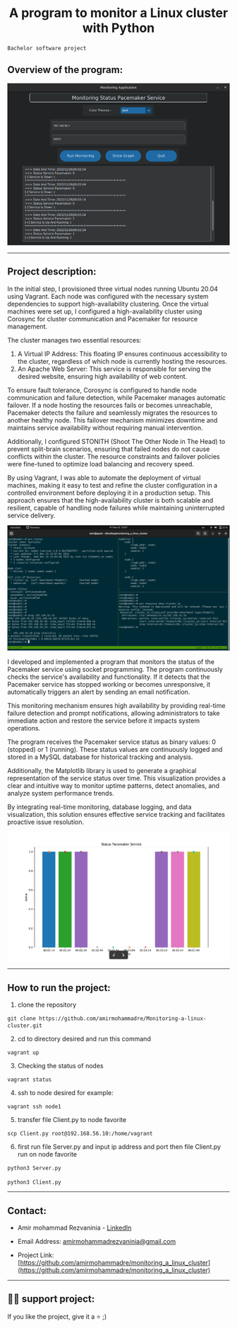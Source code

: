 
<div style="text-align: center;">

# A program to monitor a Linux cluster with Python

</div>


`Bachelor software project`

## Overview of the program:

![image](./img/app.png)

---

## Project description:

In the initial step, I provisioned three virtual nodes running Ubuntu 20.04 using Vagrant. Each node was configured with the necessary system dependencies to support high-availability clustering. Once the virtual machines were set up, I configured a high-availability cluster using Corosync for cluster communication and Pacemaker for resource management.

The cluster manages two essential resources:
1. A Virtual IP Address: This floating IP ensures continuous accessibility to the cluster, regardless of which node is currently hosting the resources.
2. An Apache Web Server: This service is responsible for serving the desired website, ensuring high availability of web content.

To ensure fault tolerance, Corosync is configured to handle node communication and failure detection, while Pacemaker manages automatic failover. If a node hosting the resources fails or becomes unreachable, Pacemaker detects the failure and seamlessly migrates the resources to another healthy node. This failover mechanism minimizes downtime and maintains service availability without requiring manual intervention.

Additionally, I configured STONITH (Shoot The Other Node in The Head) to prevent split-brain scenarios, ensuring that failed nodes do not cause conflicts within the cluster. The resource constraints and failover policies were fine-tuned to optimize load balancing and recovery speed.

By using Vagrant, I was able to automate the deployment of virtual machines, making it easy to test and refine the cluster configuration in a controlled environment before deploying it in a production setup. This approach ensures that the high-availability cluster is both scalable and resilient, capable of handling node failures while maintaining uninterrupted service delivery.


![image](./img/terminal.png)

I developed and implemented a program that monitors the status of the Pacemaker service using socket programming. The program continuously checks the service's availability and functionality. If it detects that the Pacemaker service has stopped working or becomes unresponsive, it automatically triggers an alert by sending an email notification.

This monitoring mechanism ensures high availability by providing real-time failure detection and prompt notifications, allowing administrators to take immediate action and restore the service before it impacts system operations.

The program receives the Pacemaker service status as binary values: 0 (stopped) or 1 (running). These status values are continuously logged and stored in a MySQL database for historical tracking and analysis.

Additionally, the Matplotlib library is used to generate a graphical representation of the service status over time. This visualization provides a clear and intuitive way to monitor uptime patterns, detect anomalies, and analyze system performance trends.

By integrating real-time monitoring, database logging, and data visualization, this solution ensures effective service tracking and facilitates proactive issue resolution.


![image](./img/graph.png)

---

## How to run the project:

1. clone the repository
```
git clone https://github.com/amirmohammadre/Monitoring-a-linux-cluster.git
```

2. cd to directory desired and run this command
```
vagrant up
```

3. Checking the status of nodes 
```
vagrant status
```

4. ssh to node desired for example:
```
vagrant ssh node1
```

5. transfer file Client.py to node favorite
```
scp Client.py root@192.168.56.10:/home/vagrant
```

6. first run file Server.py and input ip address and port   then file Client.py run on node favorite
```
python3 Server.py

python3 Client.py
```

---

## Contact:

- Amir mohammad Rezvaninia - [LinkedIn](https://www.linkedin.com/in/amirmohammadrezvaninia/) 

- Email Address: amirmohammadrezvaninia@gmail.com

- Project Link: [https://github.com/amirmohammadre/monitoring_a_linux_cluster](https://github.com/amirmohammadre/monitoring_a_linux_cluster)

---

## :man_technologist: support project:	
If you like the project, give it a :star: ;)
